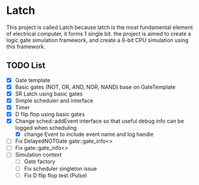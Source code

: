 # Latch

This project is called Latch because latch is the most fundamental element of electrical computer, it forms 1 single bit. the project is aimed to create a logic gate simulation framework, and create a 8-bit CPU simulation using this framework.

## TODO List
- [x] Gate template
- [x] Basic gates (NOT, OR, AND, NOR, NAND) base on GateTemplate
- [x] SR Latch using basic gates
- [x] Simple scheduler and interface
- [x] Timer
- [x] D flip flop using basic gates
- [x] Change sched::addEvent interface so that useful debug info can be logged when scheduling
    - [x] change Event to include event name and log handle
- [ ] Fix DelayedNOTGate gate::gate_info<>
- [ ] Fix gate::gate_info<>
- [ ] Simulation context
    - [ ] Gate factory
    - [ ] Fix scheduler singleton issue
    - [ ] Fix D flip flop test (Pulse)
